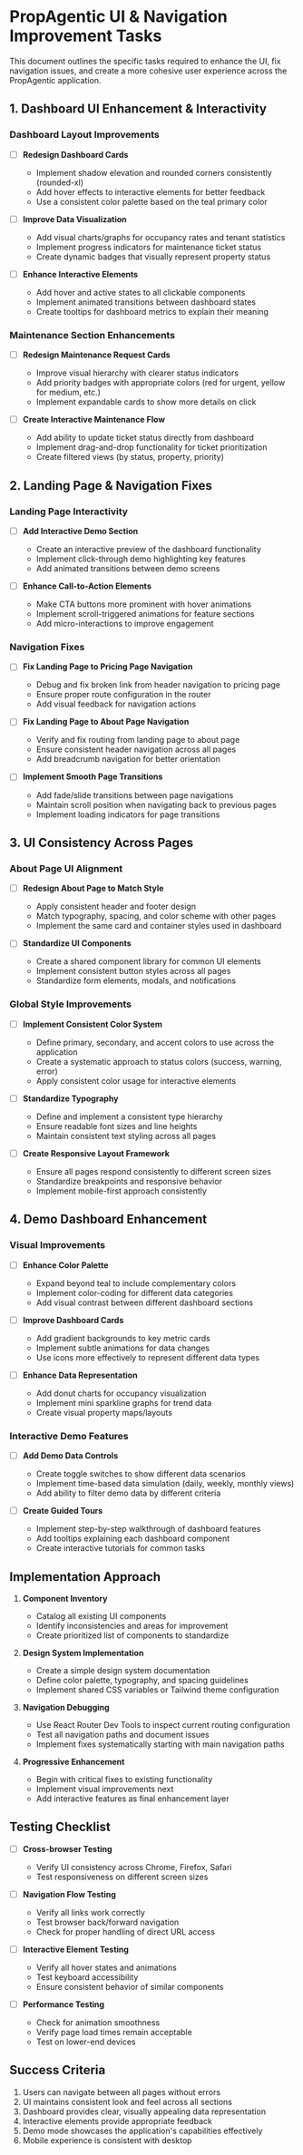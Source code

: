 # PropAgentic UI & Navigation Improvement Tasks

This document outlines the specific tasks required to enhance the UI, fix navigation issues, and create a more cohesive user experience across the PropAgentic application.

## 1. Dashboard UI Enhancement & Interactivity

### Dashboard Layout Improvements
- [ ] **Redesign Dashboard Cards**
  - Implement shadow elevation and rounded corners consistently (rounded-xl)
  - Add hover effects to interactive elements for better feedback
  - Use a consistent color palette based on the teal primary color

- [ ] **Improve Data Visualization**
  - Add visual charts/graphs for occupancy rates and tenant statistics
  - Implement progress indicators for maintenance ticket status
  - Create dynamic badges that visually represent property status

- [ ] **Enhance Interactive Elements**
  - Add hover and active states to all clickable components
  - Implement animated transitions between dashboard states
  - Create tooltips for dashboard metrics to explain their meaning

### Maintenance Section Enhancements
- [ ] **Redesign Maintenance Request Cards**
  - Improve visual hierarchy with clearer status indicators
  - Add priority badges with appropriate colors (red for urgent, yellow for medium, etc.)
  - Implement expandable cards to show more details on click

- [ ] **Create Interactive Maintenance Flow**
  - Add ability to update ticket status directly from dashboard
  - Implement drag-and-drop functionality for ticket prioritization
  - Create filtered views (by status, property, priority)

## 2. Landing Page & Navigation Fixes

### Landing Page Interactivity
- [ ] **Add Interactive Demo Section**
  - Create an interactive preview of the dashboard functionality
  - Implement click-through demo highlighting key features
  - Add animated transitions between demo screens

- [ ] **Enhance Call-to-Action Elements**
  - Make CTA buttons more prominent with hover animations
  - Implement scroll-triggered animations for feature sections
  - Add micro-interactions to improve engagement

### Navigation Fixes
- [ ] **Fix Landing Page to Pricing Page Navigation**
  - Debug and fix broken link from header navigation to pricing page
  - Ensure proper route configuration in the router
  - Add visual feedback for navigation actions

- [ ] **Fix Landing Page to About Page Navigation**
  - Verify and fix routing from landing page to about page
  - Ensure consistent header navigation across all pages
  - Add breadcrumb navigation for better orientation

- [ ] **Implement Smooth Page Transitions**
  - Add fade/slide transitions between page navigations
  - Maintain scroll position when navigating back to previous pages
  - Implement loading indicators for page transitions

## 3. UI Consistency Across Pages

### About Page UI Alignment
- [ ] **Redesign About Page to Match Style**
  - Apply consistent header and footer design
  - Match typography, spacing, and color scheme with other pages
  - Implement the same card and container styles used in dashboard

- [ ] **Standardize UI Components**
  - Create a shared component library for common UI elements
  - Implement consistent button styles across all pages
  - Standardize form elements, modals, and notifications

### Global Style Improvements
- [ ] **Implement Consistent Color System**
  - Define primary, secondary, and accent colors to use across the application
  - Create a systematic approach to status colors (success, warning, error)
  - Apply consistent color usage for interactive elements

- [ ] **Standardize Typography**
  - Define and implement a consistent type hierarchy
  - Ensure readable font sizes and line heights
  - Maintain consistent text styling across all pages

- [ ] **Create Responsive Layout Framework**
  - Ensure all pages respond consistently to different screen sizes
  - Standardize breakpoints and responsive behavior
  - Implement mobile-first approach consistently

## 4. Demo Dashboard Enhancement

### Visual Improvements
- [ ] **Enhance Color Palette**
  - Expand beyond teal to include complementary colors
  - Implement color-coding for different data categories
  - Add visual contrast between different dashboard sections

- [ ] **Improve Dashboard Cards**
  - Add gradient backgrounds to key metric cards
  - Implement subtle animations for data changes
  - Use icons more effectively to represent different data types

- [ ] **Enhance Data Representation**
  - Add donut charts for occupancy visualization
  - Implement mini sparkline graphs for trend data
  - Create visual property maps/layouts

### Interactive Demo Features
- [ ] **Add Demo Data Controls**
  - Create toggle switches to show different data scenarios
  - Implement time-based data simulation (daily, weekly, monthly views)
  - Add ability to filter demo data by different criteria

- [ ] **Create Guided Tours**
  - Implement step-by-step walkthrough of dashboard features
  - Add tooltips explaining each dashboard component
  - Create interactive tutorials for common tasks

## Implementation Approach

1. **Component Inventory**
   - Catalog all existing UI components
   - Identify inconsistencies and areas for improvement
   - Create prioritized list of components to standardize

2. **Design System Implementation**
   - Create a simple design system documentation
   - Define color palette, typography, and spacing guidelines
   - Implement shared CSS variables or Tailwind theme configuration

3. **Navigation Debugging**
   - Use React Router Dev Tools to inspect current routing configuration
   - Test all navigation paths and document issues
   - Implement fixes systematically starting with main navigation paths

4. **Progressive Enhancement**
   - Begin with critical fixes to existing functionality
   - Implement visual improvements next
   - Add interactive features as final enhancement layer

## Testing Checklist

- [ ] **Cross-browser Testing**
  - Verify UI consistency across Chrome, Firefox, Safari
  - Test responsiveness on different screen sizes

- [ ] **Navigation Flow Testing**
  - Verify all links work correctly
  - Test browser back/forward navigation
  - Check for proper handling of direct URL access

- [ ] **Interactive Element Testing**
  - Verify all hover states and animations
  - Test keyboard accessibility
  - Ensure consistent behavior of similar components

- [ ] **Performance Testing**
  - Check for animation smoothness
  - Verify page load times remain acceptable
  - Test on lower-end devices

## Success Criteria

1. Users can navigate between all pages without errors
2. UI maintains consistent look and feel across all sections
3. Dashboard provides clear, visually appealing data representation
4. Interactive elements provide appropriate feedback
5. Demo mode showcases the application's capabilities effectively
6. Mobile experience is consistent with desktop 